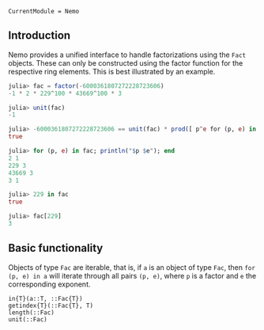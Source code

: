 ```@meta
CurrentModule = Nemo
```

## Introduction

Nemo provides a unified interface to handle factorizations using the
`Fact` objects. These can only be constructed using the factor function for
the respective ring elements. This is best illustrated by an example.

```julia
julia> fac = factor(-6000361807272228723606)
-1 * 2 * 229^100 * 43669^100 * 3

julia> unit(fac)
-1

julia> -6000361807272228723606 == unit(fac) * prod([ p^e for (p, e) in fac])
true

julia> for (p, e) in fac; println("$p $e"); end
2 1
229 3
43669 3
3 1

julia> 229 in fac
true

julia> fac[229]
3
```

## Basic functionality

Objects of type `Fac` are iterable, that is, if `a` is an object of type `Fac`,
then `for (p, e) in a` will iterate through all pairs `(p, e)`, where `p` is a
factor and `e` the corresponding exponent.

```@docs
in{T}(a::T, ::Fac{T})
getindex{T}(::Fac{T}, T)
length(::Fac)
unit(::Fac)
```

